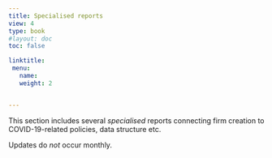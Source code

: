 ```yaml
---
title: Specialised reports
view: 4 
type: book
#layout: doc
toc: false

linktitle: 
 menu: 
   name: 
   weight: 2


---
```


This section includes several *specialised* reports connecting firm creation to COVID-19-related policies, data structure etc.

Updates do *not* occur monthly.
